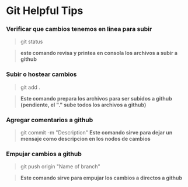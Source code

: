 
# Git Helpful Tips

### Verificar que cambios tenemos en linea para subir

> git status

> **este comando revisa y printea en consola los archivos a subir a github**

### Subir o hostear cambios 

> git add .

> **Este comando prepara los archivos para ser subidos a github (pendiente, el "." sube todos los archivos a github)**


### Agregar comentarios a github

> git commit -m "Description" 
> **Este comando sirve para dejar un mensaje como descripcion en los nodos de cambios**

### Empujar cambios a github 

> git push origin "Name of branch"

> **Este comando sirve para empujar los cambios a directos a github**
